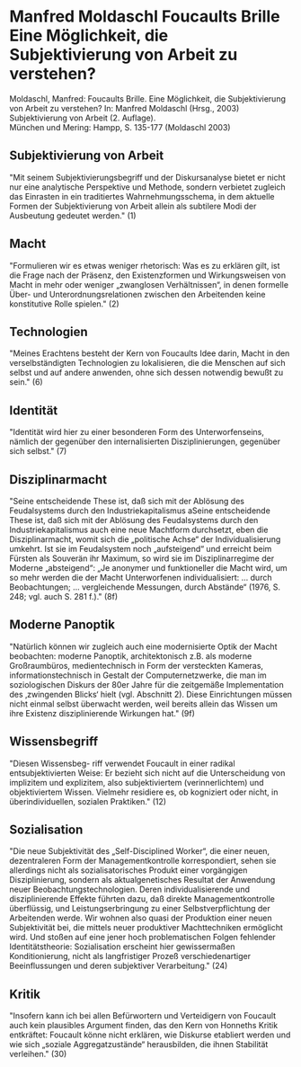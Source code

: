 Manfred Moldaschl
Foucaults Brille
Eine Möglichkeit, die Subjektivierung von Arbeit zu verstehen?
==============================================================
Moldaschl, Manfred: Foucaults Brille. Eine Möglichkeit, die Subjektivierung von Arbeit zu verstehen?
In: Manfred Moldaschl (Hrsg., 2003)
Subjektivierung von Arbeit (2. Auflage).  
München und Mering: Hampp, S. 135-177
(Moldaschl 2003)

Subjektivierung von Arbeit
--------------------------
"Mit seinem Subjektivierungsbegriff und der Diskursanalyse bietet er nicht nur eine analytische Perspektive und Methode, sondern verbietet zugleich das Einrasten in ein traditiertes Wahrnehmungsschema, in dem aktuelle Formen der Subjektivierung von Arbeit allein als subtilere Modi der Ausbeutung gedeutet werden."
(1)

Macht
-----
"Formulieren wir es etwas weniger rhetorisch: Was es zu erklären gilt, ist die Frage nach der Präsenz, den Existenzformen und Wirkungsweisen von Macht in mehr oder weniger „zwanglosen Verhältnissen“, in denen formelle Über- und Unterordnungsrelationen zwischen den Arbeitenden keine konstitutive Rolle spielen."
(2)

Technologien
------------
"Meines Erachtens besteht der Kern von Foucaults Idee darin, Macht in den verselbständigten Technologien zu lokalisieren, die die Menschen auf sich selbst und auf andere anwenden, ohne sich dessen notwendig bewußt zu sein."
(6)

Identität
---------
"Identität wird hier zu einer besonderen Form des Unterworfenseins, nämlich der gegenüber den internalisierten Disziplinierungen, gegenüber sich selbst."
(7)

Disziplinarmacht
----------------
"Seine entscheidende These ist, daß sich mit der Ablösung des Feudalsystems durch den Industriekapitalismus aSeine entscheidende These ist, daß sich mit der Ablösung des Feudalsystems durch den Industriekapitalismus auch eine neue Machtform durchsetzt, eben die Disziplinarmacht, womit sich die „politische Achse“ der Individualisierung umkehrt. Ist sie im Feudalsystem noch „aufsteigend“ und erreicht beim Fürsten als Souverän ihr Maximum, so wird sie im Disziplinarregime der Moderne „absteigend“: „Je anonymer und funktioneller die Macht wird, um so mehr werden die der Macht Unterworfenen individualisiert: ... durch Beobachtungen; ... vergleichende Messungen, durch Abstände“ (1976, S. 248; vgl. auch S. 281 f.)."
(8f)

Moderne Panoptik
----------------
"Natürlich können wir zugleich auch eine modernisierte Optik der Macht beobachten: moderne Panoptik, architektonisch z.B. als moderne Großraumbüros, medientechnisch in Form der versteckten Kameras, informationstechnisch in Gestalt der Computernetzwerke, die man im soziologischen Diskurs der 80er Jahre für die zeitgemäße Implementation des ‚zwingenden Blicks‘ hielt (vgl. Abschnitt 2). Diese Einrichtungen müssen nicht einmal selbst überwacht werden, weil bereits allein das Wissen um ihre Existenz disziplinierende Wirkungen hat."
(9f)

Wissensbegriff
--------------
"Diesen Wissensbeg- 
riff verwendet Foucault in einer radikal entsubjektivierten Weise: Er bezieht sich nicht auf die Unterscheidung von implizitem und explizitem, also subjektiviertem (verinnerlichtem) und objektiviertem Wissen. Vielmehr residiere es, ob kogniziert oder nicht, in überindividuellen, sozialen Praktiken."
(12)

Sozialisation
-------------
"Die neue Subjektivität des „Self-Disciplined Worker“, die einer neuen, dezentraleren Form der Managementkontrolle korrespondiert, sehen sie allerdings nicht als sozialisatorisches Produkt einer vorgängigen Disziplinierung, sondern als aktualgenetisches Resultat der Anwendung neuer Beobachtungstechnologien. Deren individualisierende und disziplinierende Effekte führten dazu, daß direkte Managementkontrolle überflüssig, und Leistungserbringung zu einer Selbstverpflichtung der Arbeitenden werde. Wir wohnen also quasi der Produktion einer neuen Subjektivität bei, die mittels neuer produktiver Machttechniken ermöglicht wird. Und stoßen auf eine jener hoch problematischen Folgen fehlender Identitätstheorie: Sozialisation erscheint hier gewissermaßen Konditionierung, nicht als langfristiger Prozeß verschiedenartiger Beeinflussungen und deren subjektiver Verarbeitung."
(24)

Kritik
------
"Insofern kann ich bei allen Befürwortern und Verteidigern von Foucault auch kein plausibles Argument finden, das den Kern von Honneths Kritik entkräftet: Foucault könne nicht erklären, wie Diskurse etabliert werden und wie sich „soziale Aggregatzustände“ herausbilden, die ihnen Stabilität verleihen."
(30)

